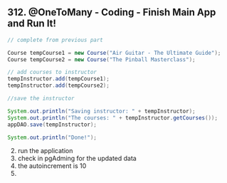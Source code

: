 ## 312. @OneToMany - Coding - Finish Main App and Run It!

```java
// complete from previous part 

Course tempCourse1 = new Course("Air Guitar - The Ultimate Guide"); 
Course tempCourse2 = new Course("The Pinball Masterclass");

// add courses to instructor 
tempInstructor.add(tempCourse1);
tempInstructor.add(tempCourse2);

//save the instructor 

System.out.println("Saving instructor: " + tempInstructor); 
System.out.println("The courses: " + tempInstructor.getCourses()); 
appDAO.save(tempInstructor);

System.out.println("Done!"); 
```

2. run the application 
3. check in pgAdming for the updated data 
4. the autoincrement is 10 
5. 